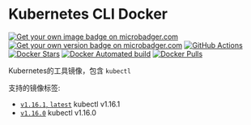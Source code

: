 # Kubernetes CLI Docker

[![Get your own image badge on microbadger.com](https://images.microbadger.com/badges/image/daixijun1990/kubectl.svg)](https://microbadger.com/images/daixijun1990/kubectl "Get your own image badge on microbadger.com")
[![Get your own version badge on microbadger.com](https://images.microbadger.com/badges/version/daixijun1990/kubectl.svg)](https://microbadger.com/images/daixijun1990/kubectl "Get your own version badge on microbadger.com")
[![GitHub Actions](https://github.com/daixijun/kubectl-docker/workflows/PublishDocker/badge.svg)](https://github.com/daixijun/kubectl-docker/actions "GitHub Actions")
[![Docker Stars](https://img.shields.io/docker/stars/daixijun1990/kubectl.svg?style=flat)](https://hub.docker.com/r/daixijun1990/kubectl/)
[![Docker Automated build](https://img.shields.io/docker/automated/daixijun1990/kubectl.svg?style=flat)](https://img.shields.io/docker/automated/daixijun1990/kubectl.svg?style=flat "Docker Automated build")
[![Docker Pulls](https://img.shields.io/docker/pulls/daixijun1990/kubectl.svg?style=flat)](https://img.shields.io/docker/pulls/daixijun1990/kubectl.svg?style=flat "Docker Pulls")

Kubernetes的工具镜像，包含 `kubectl`

支持的镜像标签:

* [`v1.16.1`, `latest`](https://github.com/daixijun/kubectl-docker/releases/tag/v1.16.1) kubectl v1.16.1
* [`v1.16.0`](https://github.com/daixijun/kubectl-docker/releases/tag/v1.16.0) kubectl v1.16.0
